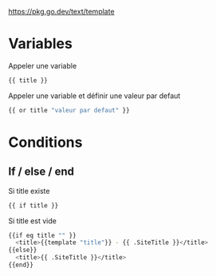 https://pkg.go.dev/text/template

# Variables 
Appeler une variable 
```bash
{{ title }}
```
Appeler une variable et définir une valeur par defaut
```bash
{{ or title "valeur par defaut" }}
```

# Conditions 

## If / else / end

Si title existe 
```bash
{{ if title }}
```

Si title est vide 
```bash
{{if eq title "" }}
  <title>{{template "title"}} - {{ .SiteTitle }}</title>
{{else}}
  <title>{{ .SiteTitle }}</title>
{{end}}
```
